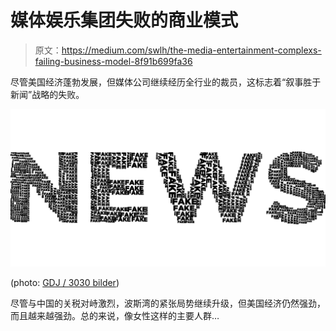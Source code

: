 # 媒体娱乐集团失败的商业模式

> 原文：<https://medium.com/swlh/the-media-entertainment-complexs-failing-business-model-8f91b699fa36>

尽管美国经济蓬勃发展，但媒体公司继续经历全行业的裁员，这标志着“叙事胜于新闻”战略的失败。

![](img/6124c5fea2bc112fd75b991dd1d506ee.png)

(photo: [GDJ / 3030 bilder](https://pixabay.com/no/users/GDJ-1086657/))

尽管与中国的关税对峙激烈，波斯湾的紧张局势继续升级，但美国经济仍然强劲，而且越来越强劲。总的来说，像女性这样的主要人群…